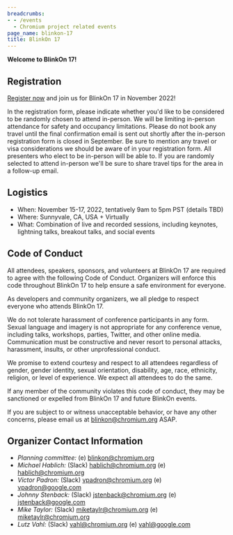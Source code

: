 ```yaml
---
breadcrumbs:
- - /events
  - Chromium project related events
page_name: blinkon-17
title: BlinkOn 17
---
```


**Welcome to BlinkOn 17!**


## **Registration**

[Register now](https://docs.google.com/forms/d/e/1FAIpQLSexT3Lr1vbB9EiJXcPH3wl8iZFwvk4AnCiiUBliy0736vDIzA/viewform) and
join us for BlinkOn 17 in November 2022!

In the registration form, please indicate whether you'd like to be
considered to be randomly chosen to attend in-person. We will be
limiting in-person attendance for safety and occupancy
limitations. Please do not book any travel until the final
confirmation email is sent out shortly after the in-person
registration form is closed in September. Be sure to mention any
travel or visa considerations we should be aware of in your
registration form. All presenters who elect to be in-person will be
able to. If you are randomly selected to attend in-person we'll be
sure to share travel tips for the area in a follow-up email.


## **Logistics**

* When: November 15-17, 2022, tentatively 9am to 5pm PST (details TBD)
* Where: Sunnyvale, CA, USA + Virtually
* What: Combination of live and recorded sessions, including keynotes, lightning talks, breakout talks, and social events


## **Code of Conduct**

All attendees, speakers, sponsors, and volunteers at BlinkOn 17 are
required to agree with the following Code of Conduct. Organizers will
enforce this code throughout BlinkOn 17 to help ensure a safe
environment for everyone.

As developers and community organizers, we all pledge to respect
everyone who attends BlinkOn 17.

We do not tolerate harassment of conference participants in any
form. Sexual language and imagery is not appropriate for any
conference venue, including talks, workshops, parties, Twitter, and
other online media. Communication must be constructive and never
resort to personal attacks, harassment, insults, or other
unprofessional conduct.

We promise to extend courtesy and respect to all attendees regardless
of gender, gender identity, sexual orientation, disability, age, race,
ethnicity, religion, or level of experience. We expect all attendees
to do the same.

If any member of the community violates this code of conduct, they may
be sanctioned or expelled from BlinkOn 17 and future BlinkOn events.

If you are subject to or witness unacceptable behavior, or have any
other concerns, please email us at
[blinkon@chromium.org](mailto:blinkon@chromium.org) ASAP.


## **Organizer Contact Information**

* _Planning committee:_ (e) [blinkon@chromium.org](mailto:blinkon@chromium.org)
* _Michael Hablich:_ (Slack) [hablich@chromium.org](mailto:hablich@chromium.org) (e) [hablich@chromium.org](mailto:hablich@chromium.org)
* _Victor Padron:_ (Slack) [vpadron@chromium.org](mailto:vpadron@chromium.org) (e) [vpadron@google.com](mailto:vpadron@google.com)
* _Johnny Stenback:_ (Slack) [jstenback@chromium.org](mailto:jstenback@chromium.org) (e) [jstenback@google.com](mailto:jstenback@google.com)
* _Mike Taylor:_ (Slack) [miketaylr@chromium.org](mailto:miketaylr@chromium.org) (e) [miketaylr@chromium.org](mailto:miketaylr@chromium.org)
* _Lutz Vahl:_ (Slack) [vahl@chromium.org](mailto:vahl@chromium.org) (e) [vahl@google.com](mailto:vahl@google.com)
